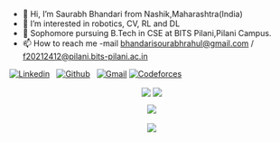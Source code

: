- 👋 Hi, I’m Saurabh Bhandari from Nashik,Maharashtra(India)
- 👀 I’m interested in robotics, CV, RL and DL
- 🌱 Sophomore pursuing B.Tech in CSE at BITS Pilani,Pilani Campus.
- 📫 How to reach me -mail bhandarisourabhrahul@gmail.com / f20212412@pilani.bits-pilani.ac.in
<!-- Connection Links -->
[![Linkedin](https://img.shields.io/badge/-LinkedIn-blue?style=flat&logo=Linkedin&logoColor=white)](https://www.linkedin.com/in/saurabh-bhandari-nsk/)&nbsp;&nbsp;
[![Github](https://img.shields.io/badge/-Github-000?style=flat&logo=Github&logoColor=white)](https://github.com/SaurabhRBhandari)&nbsp;&nbsp;
[![Gmail](https://img.shields.io/badge/-Gmail-c14438?style=flat&logo=Gmail&logoColor=white)](mailto:f20212412@pilani.bits-pilani.ac.in)
[![Codeforces](https://badges.joonhyung.xyz/atcoder/SiRBruce.svg)](https://atcoder.jp/users/SiRBruce)
<!-- User Stats -->
<p align="center">
  <img align="center" src="https://img.shields.io/github/followers/SaurabhRBhandari?style=social" />  
  <img align="center" src="https://visitor-badge.laobi.icu/badge?page_id=SaurabhRBhandari.visitor-badge" />
</p>

<!-- Coding Stats -->
<p align="center">
  <img align="center" src="https://github-readme-stats.vercel.app/api?username=SaurabhRBhandari&show_icons=true&theme=dark" /> <br><br>
  <img align="center" src="https://github-readme-streak-stats.herokuapp.com/?user=SaurabhRBhandari&theme=dark" /> <br><br>
</p>

<!---
SaurabhRBhandari/SaurabhRBhandari is a ✨ special ✨ repository because its `README.md` (this file) appears on your GitHub profile.
You can click the Preview link to take a look at your changes.
--->
